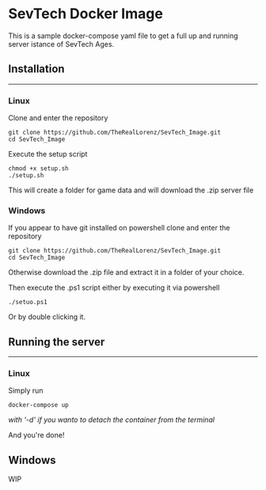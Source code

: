 # SevTech Docker Image

This is a sample docker-compose yaml file to get a full up and running server istance of SevTech Ages.

## Installation

---

### Linux

Clone and enter the repository

    git clone https://github.com/TheRealLorenz/SevTech_Image.git
    cd SevTech_Image

Execute the setup script

    chmod +x setup.sh
    ./setup.sh

This will create a folder for game data and will download the .zip server file

### Windows

If you appear to have git installed on powershell clone and enter the repository

    git clone https://github.com/TheRealLorenz/SevTech_Image.git
    cd SevTech_Image

Otherwise download the .zip file and extract it in a folder of your choice.

Then execute the .ps1 script either by executing it via powershell

    ./setuo.ps1

Or by double clicking it.

## Running the server

---

### Linux

Simply run

    docker-compose up

*with '-d' if you wanto to detach the container from the terminal*

And you're done!

## Windows

WIP